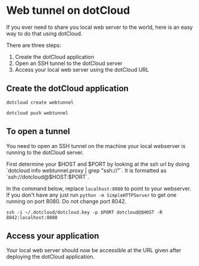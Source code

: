 Web tunnel on dotCloud
======================
If you ever need to share you local web server to the world, here is an easy way to do that using dotCloud.

There are three steps:

1. Create the dotCloud application
1. Open an SSH tunnel to the dotCloud server
1. Access your local web server using the dotCloud URL


Create the dotCloud application
-------------------------------
`dotcloud create webtunnel`

`dotcloud push webtunnel`


To open a tunnel
----------------
You need to open an SSH tunnel on the machine your local webserver is running *to* the dotCloud server.

First determine your $HOST and $PORT by looking at the ssh url by doing `dotcloud info webtunnel.proxy | grep "ssh://"`. It is formatted as `ssh://dotcloud@$HOST:$PORT`.

In the command below, replace `localhost:8080` to point to your webserver. If you don't have any just run `python -m SimpleHTTPServer` to get one running on port 8080. Do not change port 8042.

`ssh -i ~/.dotcloud/dotcloud.key -p $PORT dotcloud@$HOST -R 8042:localhost:8080`


Access your application
-----------------------
Your local web server should now be accessible at the URL given after deploying the dotCloud application.
